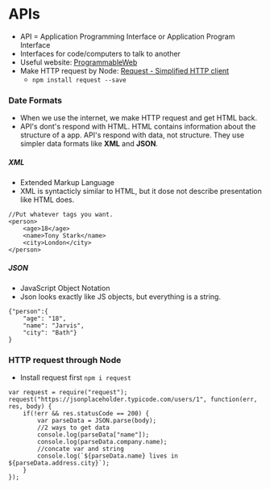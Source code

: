 # APIs

* API = Application Programming Interface or Application Program Interface
* Interfaces for code/computers to talk to another
* Useful website: [ProgrammableWeb](https://www.programmableweb.com/api-university)
* Make HTTP request by Node: [Request - Simplified HTTP client](https://github.com/request/request)
    - `npm install request --save`

### Date Formats
* When we use the internet, we make HTTP request and get HTML back.
* API's dont's respond with HTML. HTML contains information about the structure of a app. API's respond with data, not structure. They use simpler data formats like **XML** and **JSON**.

##### XML
* Extended Markup Language
* XML is syntacticly similar to HTML, but it dose not describe presentation like HTML does.
```
//Put whatever tags you want.
<person>
    <age>18</age>
    <name>Tony Stark</name>
    <city>London</city>
</person>
```

##### JSON
* JavaScript Object Notation
* Json looks exactly like JS objects, but everything is a string.
```
{"person":{
    "age": "18",
    "name": "Jarvis",
    "city": "Bath"}
}
```

### HTTP request through Node
* Install request first `npm i request`
```
var request = require("request");
request("https://jsonplaceholder.typicode.com/users/1", function(err, res, body) {
    if(!err && res.statusCode == 200) {
        var parseData = JSON.parse(body);
        //2 ways to get data
        console.log(parseData["name"]);
        console.log(parseData.company.name);
        //concate var and string
        console.log(`${parseData.name} lives in ${parseData.address.city}`);
    }
});
```
